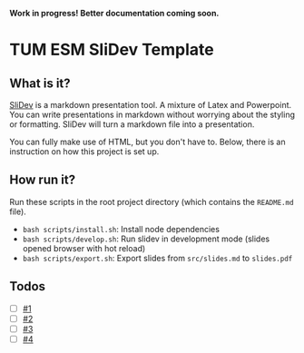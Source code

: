 **Work in progress! Better documentation coming soon.**

# TUM ESM SliDev Template

## What is it?

[SliDev](https://sli.dev/) is a markdown presentation tool. A mixture of Latex and Powerpoint. You can write presentations in markdown without worrying about the styling or formatting. SliDev will turn a markdown file into a presentation.

You can fully make use of HTML, but you don't have to. Below, there is an instruction on how this project is set up.

## How run it?

Run these scripts in the root project directory (which contains the `README.md` file).

-   `bash scripts/install.sh`: Install node dependencies
-   `bash scripts/develop.sh`: Run slidev in development mode (slides opened browser with hot reload)
-   `bash scripts/export.sh`: Export slides from `src/slides.md` to `slides.pdf`

## Todos

-   [ ] [#1](https://github.com/tum-esm/tum-esm-slidev-template/issues/1)
-   [ ] [#2](https://github.com/tum-esm/tum-esm-slidev-template/issues/2)
-   [ ] [#3](https://github.com/tum-esm/tum-esm-slidev-template/issues/3)
-   [ ] [#4](https://github.com/tum-esm/tum-esm-slidev-template/issues/4)
